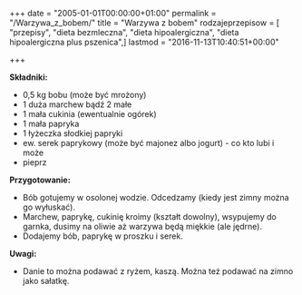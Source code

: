 +++
date = "2005-01-01T00:00:00+01:00"
permalink = "/Warzywa_z_bobem/"
title = "Warzywa z bobem"
rodzajeprzepisow = [ "przepisy", "dieta bezmleczna", "dieta hipoalergiczna", "dieta hipoalergiczna plus pszenica",]
lastmod = "2016-11-13T10:40:51+00:00"

+++

**Składniki:**

-   0,5 kg bobu (może być mrożony)
-   1 duża marchew bądź 2 małe
-   1 mała cukinia (ewentualnie ogórek)
-   1 mała papryka
-   1 łyżeczka słodkiej papryki
-   ew. serek paprykowy (może być majonez albo jogurt) - co kto lubi i może
-   pieprz

**Przygotowanie:**

-   Bób gotujemy w osolonej wodzie. Odcedzamy (kiedy jest zimny można go wyłuskać).
-   Marchew, paprykę, cukinię kroimy (kształt dowolny), wsypujemy do garnka, dusimy na oliwie aż warzywa będą miękkie (ale jędrne).
-   Dodajemy bób, paprykę w proszku i serek.

**Uwagi:**

-   Danie to można podawać z ryżem, kaszą. Można też podawać na zimno jako sałatkę.
